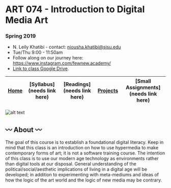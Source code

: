 # ART 074 - Introduction to Digital Media Art
### Spring 2019

+ N. Leily Khatibi - contact: <niousha.khatibi@sjsu.edu>
+ Tue/Thu 9:00 - 11:50am
+ Follow along on our journey here: https://www.instagram.com/fewnew.academy/
+ [Link to class Google Drive](https://drive.google.com/drive/u/1/folders/1_7Iqxdxp8lJclV80gxv_3a55Ud1THcp7).

[Home](https://github.com/fewnew/art74-spring2019) | [Syllabus](needs link here) | [Readings](needs link here) | [Projects](https://github.com/fewnew/art74-fall2018/tree/master/projects) | [Small Assignments](needs link here) |
| --- | --- | --- | --- | --- |


![alt text](https://preview.ibb.co/dCFJ2T/Flipbook0405_copy.jpg)

## :wavy_dash: About :wavy_dash:
The goal of this course is to establish a foundational digital literacy. Keep in mind that this class is an introduction on how to use hypermedia to make contemporary forms of art; it is not a software training course. The intention of this class is to use our modern age technology as environments rather than digital tools at our disposal. General understanding of the political/social/aesthetic implications of living in a digital age will be developed; in addition to experimenting with meta-mediums and ideas of how the logic of the art world and the logic of new media may be contrary.

